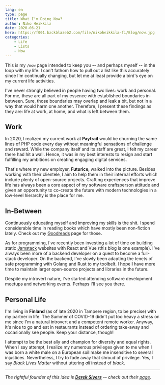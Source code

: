 ```yaml
---
lang: en
type: page
title: What I'm Doing Now?
author: Niko Heikkilä
date: 2020-06-21
hero: https://f001.backblazeb2.com/file/nikoheikkila-fi/Blog/now.jpg
categories:
    - Life
    - Lists
    - Now
---
```


This is my `/now` page intended to keep you -- and perhaps myself -- in the loop with my life. I can't fathom how to pull out a list like this accurately since I'm continually changing, but let me at least provide a bird's eye on my current life activities.

I've never strongly believed in people having two lives: work and personal. For me, these are all part of my essence with established boundaries in-between. Sure, those boundaries may overlap and leak a bit, but not in a way that would harm one another. Therefore, I present these findings as they are: life at work, at home, and what is left between them.

## Work

In 2020, I realized my current work at **Paytrail** would be churning the same lines of PHP code every day without meaningful sensations of challenge and reward. While the company itself and its staff are great, I felt my career there had hit a wall. Hence, it was in my best interests to resign and start fulfilling my ambitions on creating engaging digital services.

That's where my new employer, **Futurice**, walked into the picture. Besides working with their clientele, I aim to help them in their internal efforts which include plenty of open-source projects. Crafting experiences that improve life has always been a core aspect of my software craftsperson attitude and given an opportunity to co-create the future with modern technologies in a low-level hierarchy is the place for me.

## In-Between

Continuously educating myself and improving my skills is the shit. I spend considerable time in reading books which have mostly been non-fiction lately. Check out my [Goodreads](https://www.goodreads.com/nikoheikkila) page for those.

As for programming, I've recently been investing a lot of time on building static [Jamstack](https://jamstack.org/) websites with React and Vue (this blog is one example). I've always been more of a backend developer on a quest to become a full-stack developer. On the backend, I've slowly been adapting the tenets of safe programming with Golang and Rust to my toolbelt. I hope I have more time to maintain larger open-source projects and libraries in the future.

Despite my introvert nature, I've started attending software development meetups and networking events. Perhaps I'll see you there.

## Personal Life

I'm living in **Finland** (as of late 2020 in Tampere region, to be precise) with my partner in life. The Summer of COVID-19 didn't put too heavy a stress on me since I'm a natural introvert and a competent remote worker. Anyway, it's nice to go and eat in restaurants instead of ordering take-away and occasionally see people. Keep your distance, though!

I attempt to be the best ally and champion for diversity and equal rights. When I say attempt, I realize my numerous privileges given to me when I was born a white male on a European soil make me insensitive to several injustices. Nevertheless, I try to fade away that shroud of privilege. Yes, I say _Black Lives Matter_ without uttering _all_ instead of _black_.

---

_The rightful founder of this idea is [**Derek Sivers**](https://nownownow.com/about) -- check out their [page](https://sivers.org/now)._
